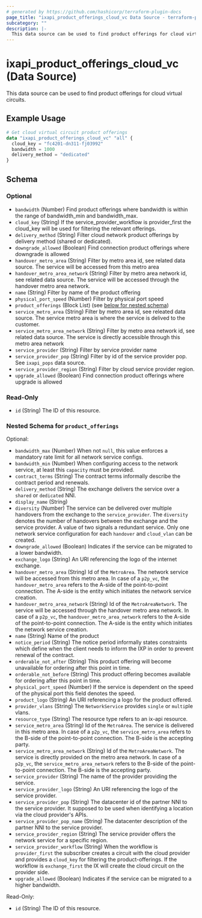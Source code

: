 ```yaml
---
# generated by https://github.com/hashicorp/terraform-plugin-docs
page_title: "ixapi_product_offerings_cloud_vc Data Source - terraform-provider-ixapi"
subcategory: ""
description: |-
  This data source can be used to find product offerings for cloud virtual circuits.
---
```


# ixapi_product_offerings_cloud_vc (Data Source)

This data source can be used to find product offerings for cloud virtual circuits.

## Example Usage

```terraform
# Get cloud virtual circuit product offerings
data "ixapi_product_offerings_cloud_vc" "all" {
  cloud_key = "fc4201-dn311-fj03992"
  bandwidth = 1000
  delivery_method = "dedicated"
}
```

<!-- schema generated by tfplugindocs -->
## Schema

### Optional

- `bandwidth` (Number) Find product offerings where bandwidth is within the range of bandwidth_min and bandwidth_max.
- `cloud_key` (String) If the service_provider_workflow is provider_first the cloud_key will be used for filtering the relevant offerings.
- `delivery_method` (String) Filter cloud network product offerings by delivery method (shared or dedicated).
- `downgrade_allowed` (Boolean) Find connection product offerings where downgrade is allowed
- `handover_metro_area` (String) Filter by metro area id, see related data source. The service will be accessed from this metro area
- `handover_metro_area_network` (String) Filter by metro area network id, see related data source. The service will be accessed through the handover metro area network.
- `name` (String) Filter by name of the product offering
- `physical_port_speed` (Number) Filter by physical port speed
- `product_offerings` (Block List) (see [below for nested schema](#nestedblock--product_offerings))
- `service_metro_area` (String) Filter by metro area id, see releated data source. The service metro area is where the service is delived to the customer.
- `service_metro_area_network` (String) Filter by metro area network id, see related data source. The service is directly accessible through this metro area network
- `service_provider` (String) Filter by service provider name
- `service_provider_pop` (String) Filter by id of the service provider pop. See `ixapi_pops` data source.
- `service_provider_region` (String) Filter by cloud service provider region.
- `upgrade_allowed` (Boolean) Find connection product offerings where upgrade is allowed

### Read-Only

- `id` (String) The ID of this resource.

<a id="nestedblock--product_offerings"></a>
### Nested Schema for `product_offerings`

Optional:

- `bandwidth_max` (Number) When not `null`, this value enforces a mandatory rate limit for all network service configs.
- `bandwidth_min` (Number) When configuring access to the network service, at least this `capacity` must be provided.
- `contract_terms` (String) The contract terms informally describe the contract period and renewals.
- `delivery_method` (String) The exchange delivers the service over a `shared` or `dedicated` NNI.
- `display_name` (String)
- `diversity` (Number) The service can be delivered over multiple handovers from the exchange to the `service_provider`. The `diversity` denotes the number of handovers between the exchange and the service provider. A value of two signals a redundant service.  Only one network service configuration for each `handover` and `cloud_vlan` can be created.
- `downgrade_allowed` (Boolean) Indicates if the service can be migrated to a lower bandwidth.
- `exchange_logo` (String) An URI referencing the logo of the internet exchange.
- `handover_metro_area` (String) Id of the `MetroArea`. The network service will be accessed from this metro area.  In case of a `p2p_vc`, the `handover_metro_area` refers to the A-side of the point-to-point connection. The A-side is the entity which initiates the network service creation.
- `handover_metro_area_network` (String) Id of the `MetroAreaNetwork`. The service will be accessed through the handover metro area network.  In case of a `p2p_vc`, the `handover_metro_area_network` refers to the A-side of the point-to-point connection. The A-side is the entity which initiates the network service creation.
- `name` (String) Name of the product
- `notice_period` (String) The notice period informally states constraints which define when the client needs to inform the IXP in order to prevent renewal of the contract.
- `orderable_not_after` (String) This product offering will become unavailable for ordering after this point in time.
- `orderable_not_before` (String) This product offering becomes available for ordering after this point in time.
- `physical_port_speed` (Number) If the service is dependent on the speed of the physical port this field denotes the speed.
- `product_logo` (String) An URI referencing a logo for the product offered.
- `provider_vlans` (String) The `NetworkService` provides `single` or `multi`ple vlans.
- `resource_type` (String) The resource type refers to an ix-api resource.
- `service_metro_area` (String) Id of the `MetroArea`. The service is delivered in this metro area.  In case of a `p2p_vc`, the `service_metro_area` refers to the B-side of the point-to-point connection. The B-side is the accepting party.
- `service_metro_area_network` (String) Id of the `MetroAreaNetwork`. The service is directly provided on the metro area network.  In case of a `p2p_vc`, the `service_metro_area_network` refers to the B-side of the point-to-point connection. The B-side is the accepting party.
- `service_provider` (String) The name of the provider providing the service.
- `service_provider_logo` (String) An URI referencing the logo of the service provider.
- `service_provider_pop` (String) The datacenter id of the partner NNI to the service provider. It supposed to be used when identifying a location via the cloud provider's APIs.
- `service_provider_pop_name` (String) The datacenter description of the partner NNI to the service provider.
- `service_provider_region` (String) The service provider offers the network service for a specific region.
- `service_provider_workflow` (String) When the workflow is `provider_first` the subscriber creates a circuit with the cloud provider and provides a `cloud_key` for filtering the product-offerings.  If the workflow is `exchange_first` the IX will create the cloud circuit on the provider side.
- `upgrade_allowed` (Boolean) Indicates if the service can be migrated to a higher bandwidth.

Read-Only:

- `id` (String) The ID of this resource.


